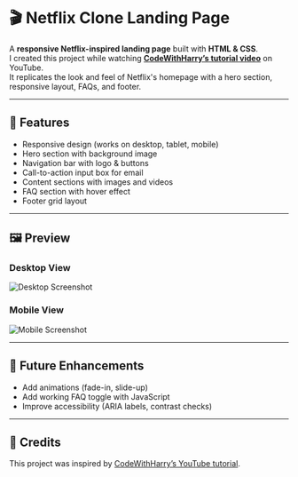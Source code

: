 # 🎬 Netflix Clone Landing Page

A **responsive Netflix-inspired landing page** built with **HTML & CSS**.  
I created this project while watching [**CodeWithHarry’s tutorial video**](https://www.youtube.com/watch?v=ovKVqo-L2EM) on YouTube.  
It replicates the look and feel of Netflix's homepage with a hero section, responsive layout, FAQs, and footer.

---

## 🚀 Features
- Responsive design (works on desktop, tablet, mobile)  
- Hero section with background image  
- Navigation bar with logo & buttons  
- Call-to-action input box for email  
- Content sections with images and videos  
- FAQ section with hover effect  
- Footer grid layout  

---

## 🖼️ Preview
### Desktop View
![Desktop Screenshot](assets/preview-desktop.png)

### Mobile View
![Mobile Screenshot](assets/preview-mobile.png)

---

## 🔮 Future Enhancements
- Add animations (fade-in, slide-up)  
- Add working FAQ toggle with JavaScript  
- Improve accessibility (ARIA labels, contrast checks)  

---

## 🙌 Credits
This project was inspired by [CodeWithHarry’s YouTube tutorial](https://www.youtube.com/watch?v=ovKVqo-L2EM).
